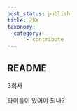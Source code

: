 ```yaml
---
post_status: publish
title: 기여
taxonomy:
  category:
      - contribute
---
```


## README
3회차

타이틀이 있어야 되나?